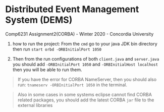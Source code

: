 # Distributed Event Management System (DEMS)
Comp6231 Assignment2(CORBA) - Winter 2020 - Concordia University

1. how to run the project:
From the `cmd` go to your java JDK  bin directory then run `start orbd -ORBInitialPort 1050`

2. Then from the run configurations of both `client.java` and `server.java` you should add `-ORBInitialPort 1050` and `-ORBInitialHost localhost` then you will be able to run them.

> If you have the error for CORBA NameServer, then you should also run: `tnameserv -ORBInitialPort 1050` in the terminal. 

> Also in some cases in some systems eclipse cannot find CORBA related packages, you should add the latest CORBA `jar` file to the external libraries
